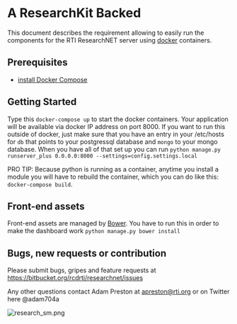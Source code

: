 A ResearchKit Backed
=====================


This document describes the requirement allowing to easily run the components for the RTI ResearchNET server using [docker](https://www.docker.com/) containers.

Prerequisites
-------------

* [install Docker Compose](https://docs.docker.com/compose/ "Documentation") 

Getting Started
----------------
Type this `docker-compose up` to start the docker containers.  Your application will be available via docker IP address on port 8000.  If you want to run this outside of docker, just make sure that you have an entry in your /etc/hosts for `db` that points to your postgressql database and `mongo` to your mongo database.  When you have all of that set up you can run `python manage.py runserver_plus 0.0.0.0:8000 --settings=config.settings.local`

PRO TIP: Because python is running as a container, anytime you install a module you will have to rebuild the container, which you can do like this: `docker-compose build`.

Front-end assets
----------------

Front-end assets are managed by [Bower](http://bower.io). You have to run this in order to make the dashboard work `python manage.py bower install`


Bugs, new requests or contribution
--------------
Please submit bugs, gripes and feature requests at https://bitbucket.org/rcdrti/researchnet/issues

Any other questions contact Adam Preston at apreston@rti.org or on Twitter here @adam704a 

![research_sm.png](https://bitbucket.org/repo/B6bG6n/images/661596335-research_sm.png)

